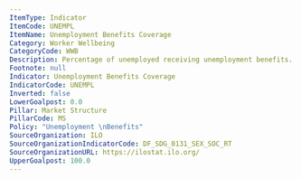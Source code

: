 ```yaml
---
ItemType: Indicator
ItemCode: UNEMPL
ItemName: Unemployment Benefits Coverage
Category: Worker Wellbeing
CategoryCode: WWB
Description: Percentage of unemployed receiving unemployment benefits.
Footnote: null
Indicator: Unemployment Benefits Coverage
IndicatorCode: UNEMPL
Inverted: false
LowerGoalpost: 0.0
Pillar: Market Structure
PillarCode: MS
Policy: "Unemployment \nBenefits"
SourceOrganization: ILO
SourceOrganizationIndicatorCode: DF_SDG_0131_SEX_SOC_RT
SourceOrganizationURL: https://ilostat.ilo.org/
UpperGoalpost: 100.0
---
```


